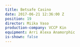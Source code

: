 ```yaml
---
title: Betsafe Casino
date: 2017-06-21 12:36:00 Z
position: 19
director: Miika Vaso
production-company: VCCP Kin
equipment: Arri Alexa Anamorphic
is-shown: false
---
```


